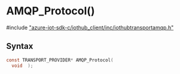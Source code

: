 # AMQP_Protocol()

\#include ["azure-iot-sdk-c/iothub_client/inc/iothubtransportamqp.h"](../iot-c-ref-iothubtransportamqp-h.md)  

## Syntax

```C
const TRANSPORT_PROVIDER* AMQP_Protocol(
  void  );

```

